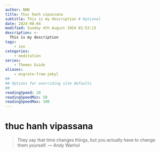```yaml
---
author: NNN
title: thuc hanh vipassana
subtitle: This is my description # Optional
date: 2024-08-04
modified: Sunday 4th August 2024 01:53:13
description: >-
  This is my description
tags:
	- zen
categories:
	- meditation
series:
	- Themes Guide
aliases:
	- migrate-from-jekyl
##
## Options for overriding site defaults
##
readingSpeed: 20
readingSpeedMin: 50
readingSpeedMax: 100
---
```


# thuc hanh vipassana

> They say that time changes things, but you actually have to change them yourself.
> — Andy Warhol
